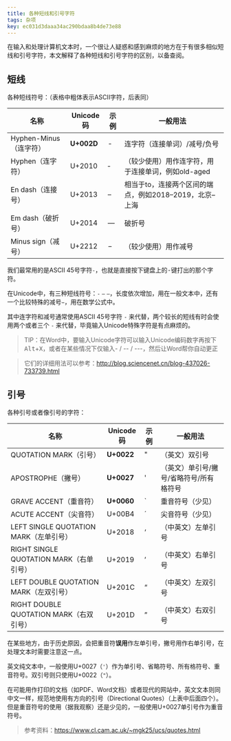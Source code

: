 ```yaml
---
title: 各种短线和引号字符
tags: 杂项
key: ec031d3daaa34ac290bdaa8b4de73e88
---
```


在输入和处理计算机文本时，一个很让人疑惑和感到麻烦的地方在于有很多相似短线和引号字符，本文解释了各种短线和引号字符的区别，以备查阅。

## 短线

各种短线符号：（表格中粗体表示ASCII字符，后表同）

| 名称                   | Unicode码  | 示例 | 一般用法                                               |
| ---------------------- | ---------- | ---- | ------------------------------------------------------ |
| Hyphen-Minus（连字符） | **U+002D** | -    | 连字符（连接单词）/减号/负号                           |
| Hyphen（连字符）       | U+2010     | ‐    | （较少使用）用作连字符，用于连接单词，例如old-aged     |
| En dash（连接号）      | U+2013     | –    | 相当于to，连接两个区间的端点，例如2018–2019，北京–上海 |
| Em dash（破折号）      | U+2014     | —    | 破折号                                                 |
| Minus sign（减号）     | U+2212     | −    | （较少使用）用作减号                                   |

我们最常用的是ASCII 45号字符`-`，也就是直接按下键盘上的<kbd>-</kbd>键打出的那个字符。

在Unicode中，有三种短线符号：`‐`  `–`  `—`，长度依次增加，用在一般文本中，还有一个比较特殊的减号`−`，用在数学公式中。

其中连字符和减号通常使用ASCII 45号字符 `-` 来代替，两个较长的短线有时会使用两个或者三个 `-` 来代替，毕竟输入Unicode特殊字符是有点麻烦的。


> TIP：在Word中，要输入Unicode字符可以输入Unicode编码数字再按下<kbd>Alt</kbd>+<kbd>X</kbd>，或者在某些情况下仅输入- / -- / ---，然后让Word帮你自动更正

> 它们的详细用法可以参考：http://blog.sciencenet.cn/blog-437026-733739.html 

## 引号

各种引号或者像引号的字符：

| 名称                                    | Unicode码  | 示例 | 一般用法                                |
| --------------------------------------- | ---------- | ---- | --------------------------------------- |
| QUOTATION MARK（引号）                  | **U+0022** | "    | （英文）双引号                          |
| APOSTROPHE（撇号）                      | **U+0027** | '    | （英文）单引号/撇号/省略符号/所有格符号 |
| GRAVE ACCENT（重音符）                  | **U+0060** | `    | 重音符号（少见）                        |
| ACUTE ACCENT（尖音符）                  | U+00B4     | ´    | 尖音符号（少见）                        |
| LEFT SINGLE QUOTATION MARK（左单引号）  | U+2018     | ‘    | （中英文）左单引号                      |
| RIGHT SINGLE QUOTATION MARK（右单引号） | U+2019     | ’    | （中英文）右单引号                      |
| LEFT DOUBLE QUOTATION MARK（左双引号）  | U+201C     | “    | （中英文）左双引号                      |
| RIGHT DOUBLE QUOTATION MARK（右双引号） | U+201D     | ”    | （中英文）右双引号                      |

在某些地方，由于历史原因，会把重音符**误用**作左单引号，撇号用作右单引号，在处理文本时需要注意这一点。

英文纯文本中，一般使用U+0027（`'`）作为单引号、省略符号、所有格符号、重音符号。双引号则只使用U+0022（`"`）。

在可能用作打印的文档（如PDF、Word文档）或者现代的网站中，英文文本则同中文一样，规范地使用有方向的引号（Directional Quotes）（上表中后面四个）。但是重音符号的使用（据我观察）还是少见的，一般使用U+0027单引号作为重音符号。

> 参考资料：https://www.cl.cam.ac.uk/~mgk25/ucs/quotes.html